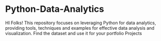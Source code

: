 # Python-Data-Analytics
HI Folks!
This repository focuses on leveraging Python for data analytics, providing tools, techniques and examples for effective data analysis and visualization.
Find the dataset and use it for your portfolio Projects
